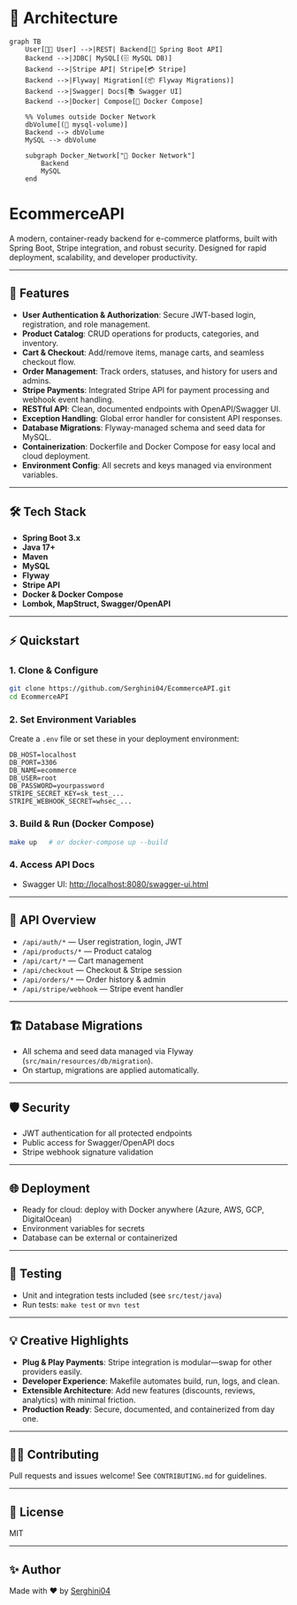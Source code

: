 # 🏰 Architecture

```mermaid
graph TB
	User[🧑‍💻 User] -->|REST| Backend[🛒 Spring Boot API]
	Backend -->|JDBC| MySQL[(🗄️ MySQL DB)]
	Backend -->|Stripe API| Stripe[💳 Stripe]
	Backend -->|Flyway| Migration[(📦 Flyway Migrations)]
	Backend -->|Swagger| Docs[📚 Swagger UI]
	Backend -->|Docker| Compose[🐳 Docker Compose]

	%% Volumes outside Docker Network
	dbVolume[(🧊 mysql-volume)]
	Backend --> dbVolume
	MySQL --> dbVolume

	subgraph Docker_Network["🐳 Docker Network"]
		Backend
		MySQL
	end
```
# EcommerceAPI

A modern, container-ready backend for e-commerce platforms, built with Spring Boot, Stripe integration, and robust security. Designed for rapid deployment, scalability, and developer productivity.

---

## 🚀 Features
- **User Authentication & Authorization**: Secure JWT-based login, registration, and role management.
- **Product Catalog**: CRUD operations for products, categories, and inventory.
- **Cart & Checkout**: Add/remove items, manage carts, and seamless checkout flow.
- **Order Management**: Track orders, statuses, and history for users and admins.
- **Stripe Payments**: Integrated Stripe API for payment processing and webhook event handling.
- **RESTful API**: Clean, documented endpoints with OpenAPI/Swagger UI.
- **Exception Handling**: Global error handler for consistent API responses.
- **Database Migrations**: Flyway-managed schema and seed data for MySQL.
- **Containerization**: Dockerfile and Docker Compose for easy local and cloud deployment.
- **Environment Config**: All secrets and keys managed via environment variables.

---

## 🛠️ Tech Stack
- **Spring Boot 3.x**
- **Java 17+**
- **Maven**
- **MySQL**
- **Flyway**
- **Stripe API**
- **Docker & Docker Compose**
- **Lombok, MapStruct, Swagger/OpenAPI**

---

## ⚡ Quickstart

### 1. Clone & Configure
```bash
git clone https://github.com/Serghini04/EcommerceAPI.git
cd EcommerceAPI
```

### 2. Set Environment Variables
Create a `.env` file or set these in your deployment environment:
```
DB_HOST=localhost
DB_PORT=3306
DB_NAME=ecommerce
DB_USER=root
DB_PASSWORD=yourpassword
STRIPE_SECRET_KEY=sk_test_...
STRIPE_WEBHOOK_SECRET=whsec_...
```

### 3. Build & Run (Docker Compose)
```bash
make up   # or docker-compose up --build
```

### 4. Access API Docs
- Swagger UI: [http://localhost:8080/swagger-ui.html](http://localhost:8080/swagger-ui.html)

---

## 🧩 API Overview
- `/api/auth/*` — User registration, login, JWT
- `/api/products/*` — Product catalog
- `/api/cart/*` — Cart management
- `/api/checkout` — Checkout & Stripe session
- `/api/orders/*` — Order history & admin
- `/api/stripe/webhook` — Stripe event handler

---

## 🏗️ Database Migrations
- All schema and seed data managed via Flyway (`src/main/resources/db/migration`).
- On startup, migrations are applied automatically.

---

## 🛡️ Security
- JWT authentication for all protected endpoints
- Public access for Swagger/OpenAPI docs
- Stripe webhook signature validation

---

## 🌐 Deployment
- Ready for cloud: deploy with Docker anywhere (Azure, AWS, GCP, DigitalOcean)
- Environment variables for secrets
- Database can be external or containerized

---

## 🧪 Testing
- Unit and integration tests included (see `src/test/java`)
- Run tests: `make test` or `mvn test`

---

## 💡 Creative Highlights
- **Plug & Play Payments**: Stripe integration is modular—swap for other providers easily.
- **Developer Experience**: Makefile automates build, run, logs, and clean.
- **Extensible Architecture**: Add new features (discounts, reviews, analytics) with minimal friction.
- **Production Ready**: Secure, documented, and containerized from day one.

---

## 👨‍💻 Contributing
Pull requests and issues welcome! See `CONTRIBUTING.md` for guidelines.

---

## 📄 License
MIT

---

## ✨ Author
Made with ❤️ by [Serghini04](https://github.com/Serghini04)
